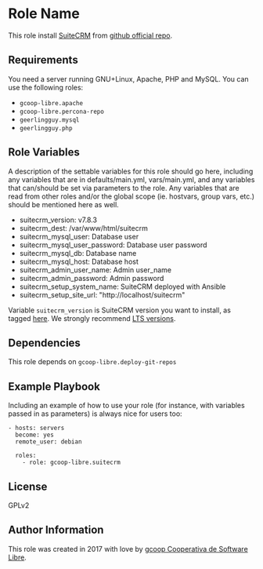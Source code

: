 Role Name
=========

This role install [SuiteCRM](https://suitecrm.com) from [github official repo](https://github.com/salesagility/SuiteCRM).

Requirements
------------

You need a server running GNU+Linux, Apache, PHP and MySQL. You can use the following roles:

* `gcoop-libre.apache`
* `gcoop-libre.percona-repo`
* `geerlingguy.mysql`
* `geerlingguy.php`

Role Variables
--------------

A description of the settable variables for this role should go here, including any variables that are in defaults/main.yml, vars/main.yml, and any variables that can/should be set via parameters to the role. Any variables that are read from other roles and/or the global scope (ie. hostvars, group vars, etc.) should be mentioned here as well.


* suitecrm_version: v7.8.3
* suitecrm_dest: /var/www/html/suitecrm
* suitecrm_mysql_user: Database user
* suitecrm_mysql_user_password: Database user password
* suitecrm_mysql_db: Database name
* suitecrm_mysql_host: Database host
* suitecrm_admin_user_name: Admin user_name
* suitecrm_admin_password: Admin password
* suitecrm_setup_system_name: SuiteCRM deployed with Ansible
* suitecrm_setup_site_url: "http://localhost/suitecrm"


Variable `suitecrm_version` is SuiteCRM version you want to install, as tagged [here](https://github.com/salesagility/SuiteCRM/tags). We strongly recommend [LTS versions](https://suitecrm.com/lts/).

Dependencies
------------

This role depends on `gcoop-libre.deploy-git-repos`

Example Playbook
----------------

Including an example of how to use your role (for instance, with variables passed in as parameters) is always nice for users too:

    - hosts: servers
      become: yes
      remote_user: debian

      roles:
        - role: gcoop-libre.suitecrm



License
-------

GPLv2

Author Information
------------------

This role was created in 2017 with love by [gcoop Cooperativa de Software Libre](http://gcoop.coop).
